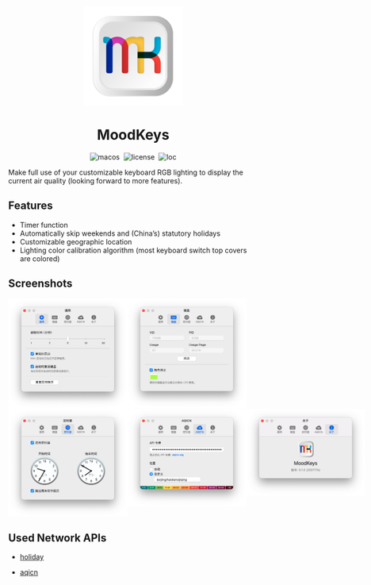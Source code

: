 <p align="center">
	<img width="200" src="./MoodKeys/Assets.xcassets/AppIcon.appiconset/1024.png" alt="icon">
</p>

<h1 align="center">MoodKeys</h1>

<div style="text-align: center;">
	<img src="https://img.shields.io/badge/macOS-11.5%2B-blue" alt="macos" style="display: inline-block; margin: 0 2px;">
	<img src="https://img.shields.io/github/license/JerryZhangZZY/MoodKeys_macos" alt="license" style="display: inline-block; margin: 0 2px;">
  <img src="https://img.shields.io/badge/localization-EN,ZH-yellow" alt="loc" style="display: inline-block; margin: 0 2px;">
</div>

Make full use of your customizable keyboard RGB lighting to display the current air quality (looking forward to more features).

## Features

- Timer function
- Automatically skip weekends and (China’s) statutory holidays
- Customizable geographic location
- Lighting color calibration algorithm (most keyboard switch top covers are colored)

## Screenshots

<div style="display: flex; align-items: flex-start;">
    <img width="240" src="./Screenshots/general.png" />
    <img width="240" src="./Screenshots/kbd.png" />
</div>

<div style="display: flex; align-items: flex-start;">
	<img width="240" src="./Screenshots/timer.png" />
	<img width="240" src="./Screenshots/aqicn.png" />
	<img width="240" src="./Screenshots/about.png" />
</div>

## Used Network APIs

- [holiday](https://github.com/Haoshenqi0123/holiday)

- [aqicn](https://aqicn.org/data-platform/token/)
